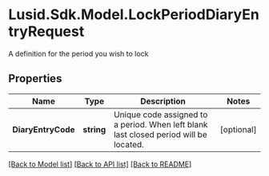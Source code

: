 # Lusid.Sdk.Model.LockPeriodDiaryEntryRequest
A definition for the period you wish to lock

## Properties

Name | Type | Description | Notes
------------ | ------------- | ------------- | -------------
**DiaryEntryCode** | **string** | Unique code assigned to a period. When left blank last closed period will be located. | [optional] 

[[Back to Model list]](../README.md#documentation-for-models) [[Back to API list]](../README.md#documentation-for-api-endpoints) [[Back to README]](../README.md)

